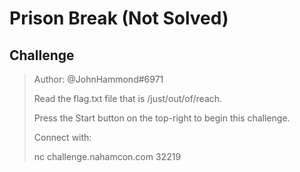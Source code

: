 # Prison Break (Not Solved)

## Challenge

>Author: @JohnHammond#6971
>
>Read the flag.txt file that is /just/out/of/reach.
>
>Press the Start button on the top-right to begin this challenge.
>
>Connect with:
>
>nc challenge.nahamcon.com 32219
>
